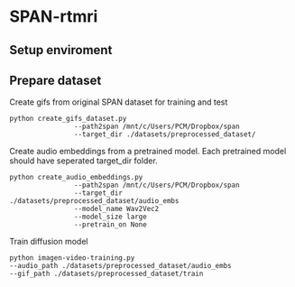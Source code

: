 # SPAN-rtmri

## Setup enviroment

## Prepare dataset
Create gifs from original SPAN dataset for training and test
```
python create_gifs_dataset.py
                --path2span /mnt/c/Users/PCM/Dropbox/span
                --target_dir ./datasets/preprocessed_dataset/
```
Create audio embeddings from a pretrained model. Each pretrained model should have seperated target_dir folder.
```
python create_audio_embeddings.py
                --path2span /mnt/c/Users/PCM/Dropbox/span
                --target_dir ./datasets/preprocessed_dataset/audio_embs
                --model_name Wav2Vec2
                --model_size large
                --pretrain_on None
```
Train diffusion model
```
python imagen-video-training.py 
--audio_path ./datasets/preprocessed_dataset/audio_embs 
--gif_path ./datasets/preprocessed_dataset/train
```